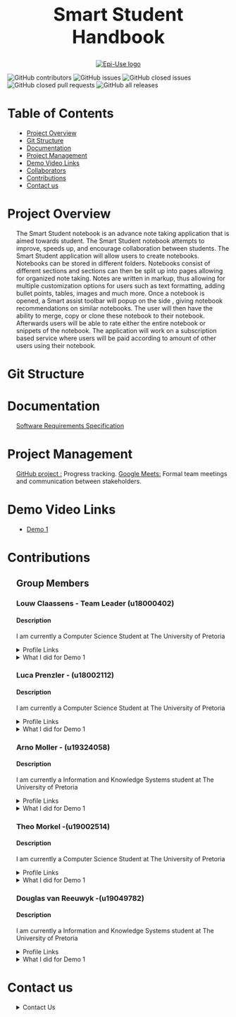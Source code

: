 <h1 align="center" style="font-size: 300%;" > Smart Student Handbook </h1>

<a href="https://www.advance.io/">
    <p align="center">
        <img  src="https://www.advance.io/wp-content/uploads/2020/02/advance-twitter-1.jpg" alt="Epi-Use logo">
    </p>
</a>

![GitHub contributors](https://img.shields.io/github/contributors/COS301-SE-2021/Smart-Student-Handbook?color=green&style=plastic)
![GitHub issues](https://img.shields.io/github/issues/COS301-SE-2021/Smart-Student-Handbook)
![GitHub closed issues](https://img.shields.io/github/issues-closed/COS301-SE-2021/Smart-Student-Handbook)
![GitHub closed pull requests](https://img.shields.io/github/issues-pr-closed/COS301-SE-2021/Smart-Student-Handbook)
![GitHub all releases](https://img.shields.io/github/downloads/COS301-SE-2021/Smart-Student-Handbook/total?style=plastic)


<h1> Table of Contents</h1>

<div style="margin-left: 4%">

- [Project Overview](#project-overview)
- [Git Structure](#git-structure)
- [Documentation](#documentation)
- [Project Management](#project-management)
- [Demo Video Links](#demo-video-links)
- [Collaborators](#collaborators)
- [Contributions](#contributions)
- [Contact us](#contact-us)

</div>

# Project Overview

<div style="margin-left: 4%">

The Smart Student notebook is an advance note taking application that is aimed towards student. The Smart Student notebook attempts to improve, speeds up, and encourage collaboration between students. The Smart Student application will allow users to create notebooks.
Notebooks can be stored in different folders. Notebooks consist of different sections and sections can then be split up into pages allowing for organized note taking. Notes are written in
markup, thus allowing for multiple customization options for users such as text formatting,
adding bullet points, tables, images and much more. Once a notebook is opened, a Smart assist toolbar will popup on the side , giving notebook recommendations on similar notebooks.
The user will then have the ability to merge, copy or clone these notebook to their notebook.
Afterwards users will be able to rate either the entire notebook or snippets of the notebook.
The application will work on a subscription based service where users will be paid according
to amount of other users using their notebook.


</div>

# Git Structure

<div style="margin-left: 4%">
 
</div>

  
# Documentation

<div style="margin-left: 4%">

 <a href="">Software Requirements Specification </a>
  <!-- *
* <a href="#">Coding Standards </a>
* <a href="#">Technical Installation Guide</a>
* <a href="#">User Manual</a>
* <a href="#">Testing Policy</a> -->

</div>

# Project Management

<div style="margin-left: 4%">

<!-- Description -->

<a href="https://github.com/COS301-SE-2021/Smart-Student-Handbook/">GitHub project :</a>  Progress tracking.
 <a href="https://meet.google.com/">Google Meets:</a> Formal team meetings and communication between stakeholders.
  <!-- * 
* <a href="https://meet.google.com/">Google Meets:</a> Formal team meetings and communication between stakeholders.
* <a href="https://discord.com/brand-newover">Discord:</a> Informal team meetings for quick debriefs, communication.
* <a href="https://discord.com/developers/docs/resources/webhooks">Github and Discord Webhooks:</a> Notifications sent to the team's discord server when a commit is made to the GitHub repository.
* <a href="https://www.overleaf.com">Overleaf:</a> LaTeX editor that allows collaboration on creating documentation. -->

</div>



# Demo Video Links

<div style="margin-left: 4%">

<!-- Descriptions goes here -->

 * <a href="https://drive.google.com/file/d/1EUA4RgpMf73CrgyvdYkSgxb2taklpjjw/view?usp=sharing"> Demo 1 </a>
  <!--
* <a href="#"> Demo 2 </a>
* <a href="#"> Demo 3 </a>
* <a href="#"> Demo 4 </a> -->

</div>

<!--# Collaborators

<div style="margin-left: 4%">

<!-- The Development Team

| [Steven Jordaan](https://sj-jordaan.github.io) | [Bradley Mapstone](https://bradez-of-map-n-stone.github.io/) | [Shaun Naude](https://shaunnaude.github.io/) | [Matthew Kershaw](https://mattyk-dev.github.io/) | [Daniel Nel](https://mdnel.tech/) |
| :---: |:---:| :---:| :---:| :---:|
| [![Steven Jordaan](https://avatars2.githubusercontent.com/u/50364770?s=400&u=fc71708e5f1b450bbc8895c133d9ac50ae5c3838&v=4&s=200)](https://sj-jordaan.github.io/)    | [![Bradley Mapstone](https://avatars1.githubusercontent.com/u/56454573?s=400&u=b3edd9887578d8a29dcb467cc296f3ac05d43d05&v=4&s=200)](https://bradez-of-map-n-stone.github.io/) | [![Shaun Naude](https://avatars1.githubusercontent.com/u/44646417?s=400&u=988e26f57a2785a279c93e992838db03382c7d7e&v=4&s=200)](https://shaunnaude.github.io/)  | [![Matthew Kershaw](https://avatars1.githubusercontent.com/u/54933104?s=400&v=4&s=200)](https://mattyk-dev.github.io/)  | [![Daniel Nel](https://avatars0.githubusercontent.com/u/40039774?s=400&u=dfacc43e5d1cb9a50ccd5493008f41d1cca5ea65&v=4&s=200)](https://mdnel.tech/)  |
| [Portfolio](https://sj-jordaan.github.io/) | [Portfolio](https://bradez-of-map-n-stone.github.io/) | [Portfolio](https://shaunnaude.github.io/) | [Portfolio](https://mattyk-dev.github.io/) | [Portfolio](https://mdnel.tech/) | -->

</div>

# Contributions

<div style="margin-left: 4%">

  ## Group Members

### Louw Claassens - Team Leader (u18000402)

#### Description

I am currently a Computer Science Student at The University of Pretoria

<details><summary>Profile Links</summary>

- [GitHub Profile](https://github.com/LouwC)
- [LinkedIn](https://www.linkedin.com/in/aj-louw-claassens-2b296a19a/)

</details>

<details><summary> What I did for Demo 1</summary>
  
  - Implemented The firebase system and the register and login functionality
  - Documentation on the SRS document.
 </details>
  
### Luca Prenzler - (u18002112)

#### Description

I am currently a Computer Science Student at The University of Pretoria

<details><summary>Profile Links</summary>

- [GitHub Profile](https://github.com/Will-A897)
- [LinkedIn](https://www.linkedin.com/in/luca-prenzler-5aaa0920b/)

</details>

<details><summary> What I did for Demo 1</summary>
  
  - Implemented firebase functionality
  - Implemented  the SRS document
 </details>

### Arno Moller - (u19324058)

#### Description

I am currently a Information and Knowledge Systems student at The University of Pretoria

<details><summary>Profile Links</summary>

- [GitHub Profile](https://github.com/Arno-Moller)
- [LinkedIn](https://www.linkedin.com/in/arno-m%C3%B6ller-a96a8920b/)

</details>

<details><summary> What I did for Demo 1</summary>
  
  - Implemented the angular frontend
  - Implemented the SRS document
</details>

### Theo Morkel -(u19002514)

#### Description

I am currently a Computer Science Student at The University of Pretoria

<details><summary>Profile Links</summary>

- [GitHub Profile](https://github.com/Will-A897)
- [LinkedIn](https://www.linkedin.com/in/william-agar-1b57521a7/)

</details>

<details><summary> What I did for Demo 1</summary>
  
  - Implemented firebase functionality
  - Implemented SRS documentation
  </details>

  ### Douglas van Reeuwyk -(u19049782)

#### Description

I am currently a Information and Knowledge Systems student at The University of Pretoria

<details><summary>Profile Links</summary>

- [GitHub Profile](https://github.com/Douglas6312)
- [LinkedIn](https://www.linkedin.com/in/douglasvanreeuwyk/)

</details>

<details><summary> What I did for Demo 1</summary>
  
- Implemented the angular frontend
- Implemented the SRS document


</div>

# Contact us

<div style="margin-left: 4%">

  
  <details><summary>Contact Us </summary>

- Team Email:  algorithmicaces@gmail.com
- Client email: arne.schreuder@advance.io

</details>

</div>
